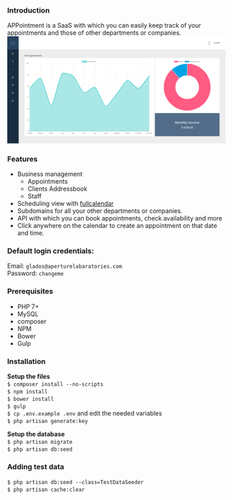 ### Introduction
APPointment is a SaaS with which you can easily keep track of your appointments and those of other departments or companies. 
![Screenshot](https://github.com/GijsGoudzwaard/APPointment/blob/develop/screenshot.png)

### Features
 - Business management
   - Appointments 
   - Clients Addressbook
   - Staff
 - Scheduling view with [fullcalendar](https://fullcalendar.io/)
 - Subdomains for all your other departments or companies.
 - API with which you can book appointments, check availability and more
 - Click anywhere on the calendar to create an appointment on that date and time.


### Default login credentials:  
Email: `glados@aperturelabaratories.com`  
Password: `changeme`

### Prerequisites
 - PHP 7+
 - MySQL
 - composer
 - NPM
 - Bower
 - Gulp

### Installation
**Setup the files**  
`$ composer install --no-scripts`  
`$ npm install`  
`$ bower install`  
`$ gulp`  
`$ cp .env.example .env` and edit the needed variables  
`$ php artisan generate:key`
  
**Setup the database**  
`$ php artisan migrate`  
`$ php artisan db:seed`  

### Adding test data
`$ php artisan db:seed --class=TestDataSeeder`  
`$ php artisan cache:clear`
